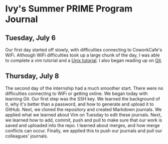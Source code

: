 # Ivy's Summer PRIME Program Journal

## Tuesday, July 6
Our first day started off slowly, with difficulties connecting to CoworkCafe's WiFi. Although WiFi difficulties took up a large chunk of the day, I was able to complete a vim tutorial and a [Unix tutorial](http://www.ee.surrey.ac.uk/Teaching/Unix/index.html). I also began reading up on [Git](https://git-scm.com/book/en/v2/Getting-Started-About-Version-Control).

## Thursday, July 8
The second day of the internship had a much smoother start. There were no difficulties connecting to WiFi or getting online. We began today with learning Git. Our first step was the SSH key. We learned the background of it, why it's better than a password, and how to generate and upload it to GitHub. Next, we cloned the repository and created Markdown journals. We applied what we learned about Vim on Tuesday to edit these journals. Next, we learned how to add, commit, push and pull to make sure that our work is saved and uploaded into the repo. I learned about merges, and how merge conflicts can occur. Finally, we applied this  to push our journals and pull our colleagues' journals.
